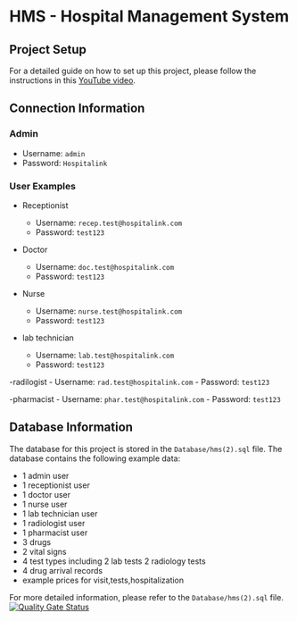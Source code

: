 # HMS - Hospital Management System

## Project Setup

For a detailed guide on how to set up this project, please follow the instructions in this [YouTube video](https://youtu.be/Dc0QN5N-wzQ).

## Connection Information

### Admin

- Username: `admin`
- Password: `Hospitalink`

### User Examples
- Receptionist
    - Username: `recep.test@hospitalink.com`
    - Password: `test123`

- Doctor
    - Username: `doc.test@hospitalink.com`
    - Password: `test123`

- Nurse
    - Username: `nurse.test@hospitalink.com`
    - Password: `test123`

- lab technician
    - Username: `lab.test@hospitalink.com`
    - Password: `test123`

-radilogist
    - Username: `rad.test@hospitalink.com`
    - Password: `test123`

-pharmacist
    - Username: `phar.test@hospitalink.com`
    - Password: `test123`

## Database Information

The database for this project is stored in the `Database/hms(2).sql` file. The database contains the following example data:

- 1 admin user
- 1 receptionist user
- 1 doctor user
- 1 nurse user
- 1 lab technician user
- 1 radiologist user
- 1 pharmacist user
- 3 drugs
- 2 vital signs
- 4 test types including 2 lab tests 2 radiology tests
- 4 drug arrival records
- example prices for visit,tests,hospitalization

For more detailed information, please refer to the `Database/hms(2).sql` file.
[![Quality Gate Status](http://localhost:9000/api/project_badges/measure?project=HMS&metric=alert_status&token=sqb_08fc1b1fccb04065c3166e36a1836d252992bf14)](http://localhost:9000/dashboard?id=HMS)
